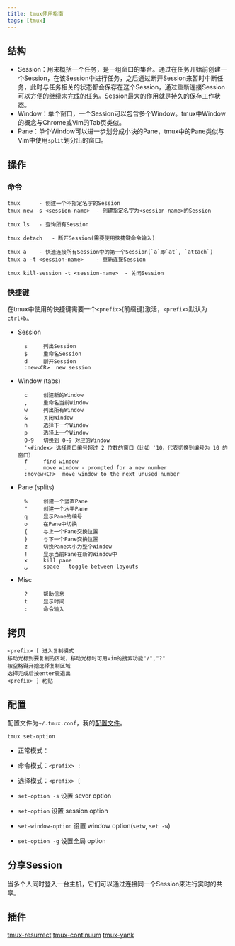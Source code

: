 ```yaml
---
title: tmux使用指南
tags: [tmux]
---
```


## 结构

* Session：用来概括一个任务，是一组窗口的集合。通过在任务开始前创建一个Session，在该Session中进行任务，之后通过断开Session来暂时中断任务，此时与任务相关的状态都会保存在这个Session，通过重新连接Session可以方便的继续未完成的任务。Session最大的作用就是持久的保存工作状态。
* Window：单个窗口，一个Session可以包含多个Window。tmux中Window的概念与Chrome或Vim的Tab页类似。
* Pane：单个Window可以进一步划分成小块的Pane，tmux中的Pane类似与Vim中使用`split`划分出的窗口。

## 操作

### 命令

    tmux      - 创建一个不指定名字的Session
    tmux new -s <session-name>  - 创建指定名字为<session-name>的Session

    tmux ls   - 查询所有Session

    tmux detach   - 断开Session(需要使用快捷键命令输入)

    tmux a    - 快速连接所有Session中的第一个Session(`a`即`at`, `attach`)
    tmux a -t <session-name>    - 重新连接Session

    tmux kill-session -t <session-name>  - 关闭Session

### 快捷键

在tmux中使用的快捷键需要一个`<prefix>`(前缀键)激活，`<prefix>`默认为`ctrl+b`。

* Session

        s     列出Session
        $     重命名Session
        d     断开Session
        :new<CR>  new session

* Window (tabs)

        c     创建新的Window
        ,     重命名当前Window
        w     列出所有Window
        &     关闭Window
        n     选择下一个Window
        p     选择上一个Window
        0~9   切换到 0~9 对应的Window
        '<#index> 选择窗口编号超过 2 位数的窗口（比如 '10，代表切换到编号为 10 的窗口）
        f     find window
        .     move window - prompted for a new number
        :movew<CR>  move window to the next unused number

* Pane (splits)

        %     创建一个竖直Pane
        "     创建一个水平Pane
        q     显示Pane的编号
        o     在Pane中切换
        {     与上一个Pane交换位置
        }     与下一个Pane交换位置
        z     切换Pane大小为整个Window
        !     显示当前Pane在新的Window中
        x     kill pane
        ⍽     space - toggle between layouts

* Misc

        ?     帮助信息
        t     显示时间
        :     命令输入

## 拷贝

    <prefix> [ 进入复制模式
    移动光标到要复制的区域，移动光标时可用vim的搜索功能"/","?"
    按空格键开始选择复制区域
    选择完成后按enter键退出
    <prefix> ] 粘贴

## 配置

配置文件为`~/.tmux.conf`，我的[配置文件](https://github.com/mapan1984/.bash/blob/master/.tmux.conf)。

`tmux set-option`

* 正常模式：
* 命令模式：`<prefix> :`
* 选择模式：`<prefix> [`

* `set-option -s` 设置 sever option
* `set-option` 设置 session option
* `set-window-option` 设置 window option(`setw`, `set -w`)
* `set-option -g` 设置全局 option

## 分享Session

当多个人同时登入一台主机，它们可以通过连接同一个Session来进行实时的共享。

## 插件

[tmux-resurrect](https://github.com/tmux-plugins/tmux-resurrect)
[tmux-continuum](https://github.com/tmux-plugins/tmux-continuum)
[tmux-yank](https://github.com/tmux-plugins/tmux-yank)

